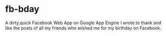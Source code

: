 fb-bday
=======

A dirty,quick Facebook Web App on Google App Engine I wrote to thank and like the posts of all my friends who wished me for my birthday on Facebook.
